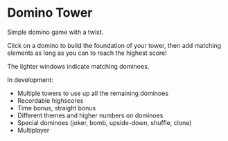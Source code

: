 # Domino Tower

Simple domino game with a twist.

Click on a domino to build the foundation of your tower, then add matching elements as long as you can to reach the highest score!

The lighter windows indicate matching dominoes.

In development:

* Multiple towers to use up all the remaining dominoes
* Recordable highscores
* Time bonus, straight bonus
* Different themes and higher numbers on dominoes
* Special dominoes (joker, bomb, upside-down, shuffle, clone)
* Multiplayer